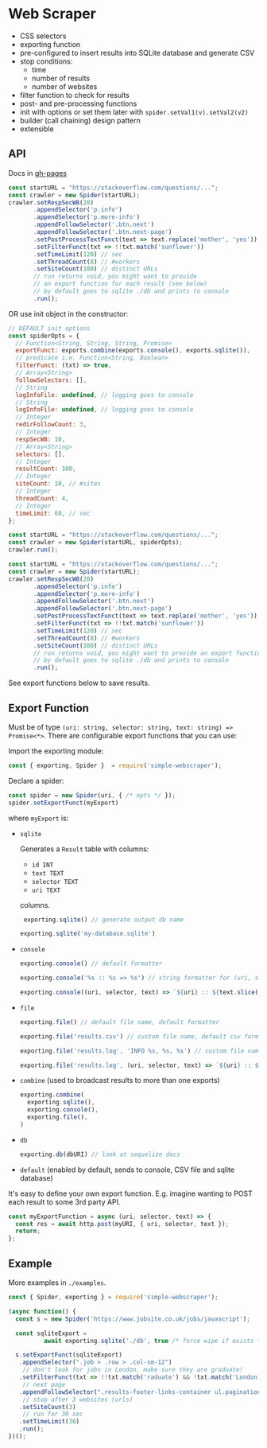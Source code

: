 # Web Scraper

- CSS selectors
- exporting function
- pre-configured to insert results into SQLite database and generate CSV
- stop conditions:
  - time
  - number of results
  - number of websites
- filter function to check for results
- post- and pre-processing functions
- init with options or set them later with `spider.setVal1(v).setVal2(v2)`
- builder (call chaining) design pattern
- extensible

## API

Docs in [gh-pages](https://nl253.github.io/WebScraper/)

```js
const startURL = "https://stackoverflow.com/questions/...";
const crawler = new Spider(startURL);
crawler.setRespSecW8(20)
       .appendSelector('p.info')
       .appendSelector('p.more-info')
       .appendFollowSelector('.btn.next')
       .appendFollowSelector('.btn.next-page')
       .setPostProcessTextFunct(text => text.replace('mother', 'yes'))
       .setFilterFunct(txt => !!txt.match('sunflower'))
       .setTimeLimit(120) // sec
       .setThreadCount(8) // #workers
       .setSiteCount(100) // distinct URLs
       // run returns void, you might want to provide
       // an export function for each result (see below)
       // by default goes to sqlite ./db and prints to console
       .run();
```

OR use init object in the constructor:

```js
// DEFAULT init options
const spiderOpts = {
  // Function<String, String, String, Promise>
  exportFunct: exports.combine(exports.console(), exports.sqlite()),
  // predicate i.e. Function<String, Boolean>
  filterFunct: (txt) => true,
  // Array<String>
  followSelectors: [],
  // String
  logInfoFile: undefined, // logging goes to console
  // String
  logInfoFile: undefined, // logging goes to console
  // Integer
  redirFollowCount: 3,
  // Integer
  respSecW8: 10,
  // Array<String>
  selectors: [],
  // Integer
  resultCount: 100,
  // Integer
  siteCount: 10, // #sites
  // Integer
  threadCount: 4,
  // Integer
  timeLimit: 60, // sec
};

const startURL = "https://stackoverflow.com/questions/...";
const crawler = new Spider(startURL, spiderOpts);
crawler.run();
```

```js
const startURL = "https://stackoverflow.com/questions/...";
const crawler = new Spider(startURL);
crawler.setRespSecW8(20)
       .appendSelector('p.info')
       .appendSelector('p.more-info')
       .appendFollowSelector('.btn.next')
       .appendFollowSelector('.btn.next-page')
       .setPostProcessTextFunct(text => text.replace('mother', 'yes'))
       .setFilterFunct(txt => !!txt.match('sunflower'))
       .setTimeLimit(120) // sec
       .setThreadCount(8) // #workers
       .setSiteCount(100) // distinct URLs
       // run returns void, you might want to provide an export function for each result (see below)
       // by default goes to sqlite ./db and prints to console
       .run();
```

See export functions below to save results.

## Export Function

Must be of type `(uri: string, selector: string, text: string) => Promise<*>`.
There are configurable export functions that you can use:

Import the exporting module:

```js
const { exporting, Spider }  = require('simple-webscraper');
```

Declare a spider:

```js
const spider = new Spider(uri, { /* opts */ });
spider.setExportFunct(myExport)
```

where `myExport` is:

- `sqlite`

  Generates a `Result` table with columns:

  - `id INT`
  - `text TEXT`
  - `selector TEXT`
  - `uri TEXT`

  columns.

  ```js
   exporting.sqlite() // generate output db name
  ```

  ```js
  exporting.sqlite('my-database.sqlite')
  ```

- `console`

  ```js
  exporting.console() // default formatter
  ```

  ```js
  exporting.console('%s :: %s => %s') // string formatter for (uri, selector, text)
  ```

  ```js
  exporting.console((uri, selector, text) => `${uri} :: ${text.slice(0, 100)}`))
  ```

- `file`

  ```js
  exporting.file() // default file name, default formatter
  ```

  ```js
  exporting.file('results.csv') // custom file name, default csv formatter
  ```

  ```js
  exporting.file('results.log', 'INFO %s, %s, %s') // custom file name, string formatter
  ```

  ```js
  exporting.file('results.log', (uri, selector, text) => `${uri} :: ${text.slice(0, 100)}`)
  ```

- `combine` (used to broadcast results to more than one exports)

  ```js
  exporting.combine(
    exporting.sqlite(),
    exporting.console(),
    exporting.file(),
  )
  ```

- `db`

  ```js
  exporting.db(dbURI) // look at sequelize docs
  ```

- `default` (enabled by default, sends to console, CSV file and sqlite database)

It's easy to define your own export function. E.g. imagine wanting to POST each result to some 3rd party API.

```js
const myExportFunction = async (uri, selector, text) => {
  const res = await http.post(myURI, { uri, selector, text });
  return;
};
```

## Example

More examples in `./examples`.

```js
const { Spider, exporting } = require('simple-webscraper');

(async function() {
  const s = new Spider('https://www.jobsite.co.uk/jobs/javascript');

  const sqliteExport =
          await exporting.sqlite('./db', true /* force wipe if exists */);

  s.setExportFunct(sqliteExport)
   .appendSelector(".job > .row > .col-sm-12")
    // don't look for jobs in London, make sure they are graduate!
   .setFilterFunct(txt => !!txt.match('raduate') && !txt.match('London'))
    // next page
   .appendFollowSelector(".results-footer-links-container ul.pagination li a[href*='page=']")
    // stop after 3 websites (urls)
   .setSiteCount(3)
    // run for 30 sec
   .setTimeLimit(30)
   .run();
})();
```
